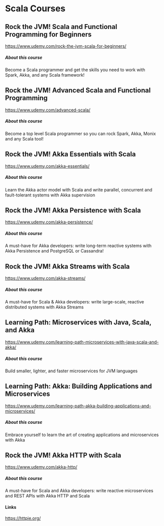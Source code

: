 # Scala Courses

## Rock the JVM! Scala and Functional Programming for Beginners

https://www.udemy.com/rock-the-jvm-scala-for-beginners/

##### About this course

Become a Scala programmer and get the skills you need to work with Spark, Akka, and any Scala framework!


## Rock the JVM! Advanced Scala and Functional Programming

https://www.udemy.com/advanced-scala/

##### About this course

Become a top level Scala programmer so you can rock Spark, Akka, Monix and any Scala tool!


## Rock the JVM! Akka Essentials with Scala

https://www.udemy.com/akka-essentials/

##### About this course

Learn the Akka actor model with Scala and write parallel, concurrent and fault-tolerant systems with Akka supervision


## Rock the JVM! Akka Persistence with Scala

https://www.udemy.com/akka-persistence/

##### About this course

A must-have for Akka developers: write long-term reactive systems with Akka Persistence and PostgreSQL or Cassandra!


## Rock the JVM! Akka Streams with Scala

https://www.udemy.com/akka-streams/

##### About this course

A must-have for Scala & Akka developers: write large-scale, reactive distributed systems with Akka Streams


## Learning Path: Microservices with Java, Scala, and Akka

https://www.udemy.com/learning-path-microservices-with-java-scala-and-akka/

##### About this course

Build smaller, lighter, and faster microservices for JVM languages


## Learning Path: Akka: Building Applications and Microservices

https://www.udemy.com/learning-path-akka-building-applications-and-microservices/

##### About this course

Embrace yourself to learn the art of creating applications and microservices with Akka


## Rock the JVM! Akka HTTP with Scala

https://www.udemy.com/akka-http/

##### About this course

A must-have for Scala and Akka developers: write reactive microservices and REST APIs with Akka HTTP and Scala

#### Links

https://httpie.org/
